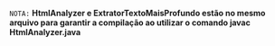 ``NOTA:`` <b>HtmlAnalyzer e ExtratorTextoMaisProfundo estão no mesmo arquivo para garantir a compilação ao utilizar
o comando javac HtmlAnalyzer.java